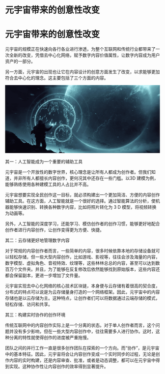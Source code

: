 # 元宇宙带来的创意性改变


# 元宇宙带来的创意性改变

元宇宙的规模正在快速向各行各业进行渗透，为整个互联网和传统行业都带来了一次全新的改变，凭借去中心化网络，赋予数字内容价值属性，让数字内容成为用户资产的一部分。

另一方面，元宇宙的出现也让它在内容设计的创意方面发生了改变，以求能够更加符合去中心化的理念。这主要包括了三个方面的内容。

![43243](20220720092526.png)

其一：人工智能成为一个重要的辅助工具

元宇宙是一个开放性的数字世界，核心理念是让所有人都成为创作者。但我们知道，并非所有人都擅长内容创作，更何况其中还存在一些门槛。以3D 建模为例，能够熟练使用各种建模工具的人占比并不高。

元宇宙想要实现全民创作这一目标，就必须构建出一个更加简洁、方便的内容创作辅助工具。在这方面，人工智能就是一个很好的选择。通过智能算法的分析，使机器能够快速识别、转换各种数字内容，比如将照片转化为 3 D 模型，将视频转换为动画等。

另外，人工智能的深度学习，还能学习、模仿创作者的创作习惯，能够更好地配合创作者进行内容创作，让创作变得更为方便、快捷。

其二：云存储更好地管理数字内容

对于常规的内容创作者而言，一些简单的内容，很多时候依靠本地的存储设备就可以轻松存储，但一些大型内容创作，比如游戏、影视等，往往会涉及海量的内容，数字模型、虚拟角色、音视特效、纹理等，这些林林总总的内容，甚至可以达到数百万个文件夹。并且，为了能够在反复修改后依然能够找到原始版本，这些内容还都会保留副本，更进一步增加了文件量。

元宇宙实现去中心化网络的核心技术区块链，本身便与云存储有着很高的契合度，分布式的特点可以说是为云存储量身打造的一个网络框架。因此，元宇宙中的内容存储也是以云存储为主。这种特点，让创作者们可以将数据通过云端存储的模式，轻松存储、访问和共享。

其三：构建实时协作的创作环境

传统互联网中的内容创作实际上是一个分离的状态。对于单人创作者而言，这个问题并没有多少影响，但在一些大型内容创作中，往往需要多人进行协作。这时，这种分离的特性就使得创作的进度被严重拖慢。

团队之间的并行工作一直是很多创作团队在探索的一个方向。而“协作”，是元宇宙中的基本特征。因此，元宇宙将会让内容创作变成一个实时同步的过程，无论是创作内容的实时构建，还是内容审查、批准，或者是动态调整，都可以在元宇宙中得到实现。这种协作性让内容创作的效率得到显著提升。
